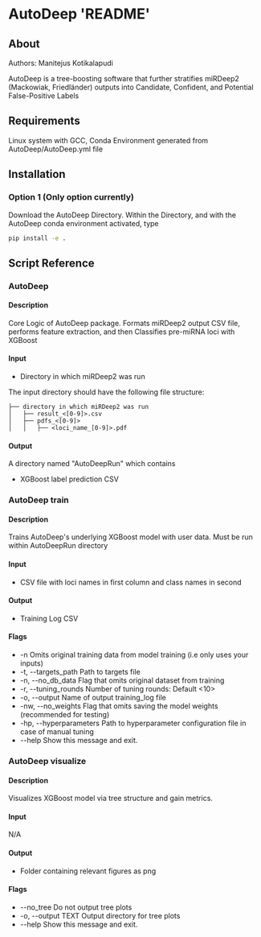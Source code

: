 # AutoDeep 'README'
## About

Authors: Manitejus Kotikalapudi

AutoDeep is a tree-boosting software that further stratifies miRDeep2 (Mackowiak, Friedländer) outputs into Candidate, Confident, and Potential False-Positive Labels


## Requirements

Linux system with GCC, Conda Environment generated from AutoDeep/AutoDeep.yml file

## Installation

### Option 1 (Only option currently)

Download the AutoDeep Directory.
Within the Directory, and with the AutoDeep conda environment activated, type

```sh
pip install -e .
```

## Script Reference

### AutoDeep 

#### Description

Core Logic of AutoDeep package. 
Formats miRDeep2 output CSV file, performs feature extraction, and then Classifies pre-miRNA loci with XGBoost

#### Input 

* Directory in which miRDeep2 was run

The input directory should have the following file structure:

    ├── directory in which miRDeep2 was run
    │   ├── result_<[0-9]>.csv
    │   ├── pdfs_<[0-9]>
    │   │   ├── <loci_name_[0-9]>.pdf

#### Output
A directory named "AutoDeepRun" which contains
* XGBoost label prediction CSV

### AutoDeep train

#### Description

Trains AutoDeep's underlying XGBoost model with user data.
Must be run within AutoDeepRun directory

#### Input 
* CSV file with loci names in first column and class names in second

#### Output
* Training Log CSV

#### Flags
* -n Omits original training data from model training (i.e only uses your inputs)
* -t, --targets_path <str>      Path to targets file
 * -n, --no_db_data              Flag that omits original dataset from training
 * -r, --tuning_rounds <int>     Number of tuning rounds: Default <10>
 * -o, --output <str>            Name of output training_log file
 * -nw, --no_weights             Flag that omits saving the model weights
                                (recommended for testing)
 * -hp, --hyperparameters <str>  Path to hyperparameter configuration file in
                                case of manual tuning
 * --help                        Show this message and exit.
### AutoDeep visualize

#### Description

Visualizes XGBoost model via tree structure and gain metrics.


#### Input 
N/A

#### Output
* Folder containing relevant figures as png

#### Flags 
 * --no_tree          Do not output tree plots
  * -o, --output TEXT  Output directory for tree plots
  * --help             Show this message and exit.


